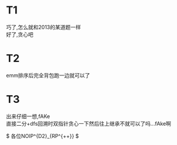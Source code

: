 # T1

巧了,怎么就和2013的某道题一样  
好了,贪心吧

# T2

emm排序后完全背包跑一边就可以了

# T3

出来仔细一想,fAKe  
直接二分+dfs回溯时双指针贪心一下然后往上继承不就可以了吗...fAke啊

$ 各位NOIP^{D2}_{RP^{++}} $  